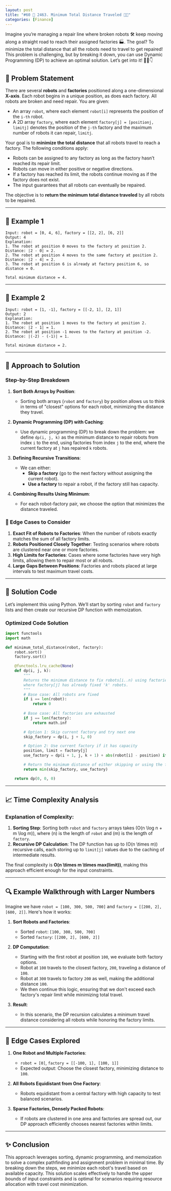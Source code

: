 ```yaml
---
layout: post
title: "#60 🏁 2463. Minimum Total Distance Traveled 🧠🚀"
categories: [Finance]
---
```


Imagine you’re managing a repair line where broken robots 🛠️ keep moving along a straight road to reach their assigned factories 🏭. The goal? To minimize the total distance that all the robots need to travel to get repaired! This problem is challenging, but by breaking it down, you can use Dynamic Programming (DP) to achieve an optimal solution. Let’s get into it! 🧑‍💻👇

## 📜 Problem Statement

There are several **robots** and **factories** positioned along a one-dimensional **X-axis**. Each robot begins in a unique position, as does each factory. All robots are broken and need repair. You are given:

- An array `robot`, where each element `robot[i]` represents the position of the `i-th` robot.
- A 2D array `factory`, where each element `factory[j] = [positionj, limitj]` denotes the position of the `j-th` factory and the maximum number of robots it can repair, `limitj`.

Your goal is to **minimize the total distance** that all robots travel to reach a factory. The following conditions apply:

- Robots can be assigned to any factory as long as the factory hasn’t reached its repair limit.
- Robots can move in either positive or negative directions.
- If a factory has reached its limit, the robots continue moving as if the factory does not exist.
- The input guarantees that all robots can eventually be repaired.

The objective is to **return the minimum total distance traveled** by all robots to be repaired.

---

## 🧩 Example 1

```plaintext
Input: robot = [0, 4, 6], factory = [[2, 2], [6, 2]]
Output: 4
Explanation:
1. The robot at position 0 moves to the factory at position 2. Distance: |2 - 0| = 2.
2. The robot at position 4 moves to the same factory at position 2. Distance: |2 - 4| = 2.
3. The robot at position 6 is already at factory position 6, so distance = 0.

Total minimum distance = 4.
```

---

## 🧩 Example 2

```plaintext
Input: robot = [1, -1], factory = [[-2, 1], [2, 1]]
Output: 2
Explanation:
1. The robot at position 1 moves to the factory at position 2. Distance: |2 - 1| = 1.
2. The robot at position -1 moves to the factory at position -2. Distance: |(-2) - (-1)| = 1.

Total minimum distance = 2.
```

---

## 🚀 Approach to Solution

### Step-by-Step Breakdown

1. **Sort Both Arrays by Position**:
   - Sorting both arrays (`robot` and `factory`) by position allows us to think in terms of "closest" options for each robot, minimizing the distance they travel.

2. **Dynamic Programming (DP) with Caching**:
   - Use dynamic programming (DP) to break down the problem: we define `dp(i, j, k)` as the minimum distance to repair robots from index `i` to the end, using factories from index `j` to the end, where the current factory at `j` has repaired `k` robots.

3. **Defining Recursive Transitions**:
   - We can either:
     - **Skip a factory** (go to the next factory without assigning the current robot).
     - **Use a factory** to repair a robot, if the factory still has capacity.
   
4. **Combining Results Using Minimum**:
   - For each robot-factory pair, we choose the option that minimizes the distance traveled.

### 🚧 Edge Cases to Consider

1. **Exact Fit of Robots to Factories**: When the number of robots exactly matches the sum of all factory limits.
2. **Robots Positioned Closely Together**: Testing scenarios where robots are clustered near one or more factories.
3. **High Limits for Factories**: Cases where some factories have very high limits, allowing them to repair most or all robots.
4. **Large Gaps Between Positions**: Factories and robots placed at large intervals to test maximum travel costs.

---

## 🔑 Solution Code

Let’s implement this using Python. We’ll start by sorting `robot` and `factory` lists and then create our recursive DP function with memoization.

### Optimized Code Solution

```python
import functools
import math

def minimum_total_distance(robot, factory):
    robot.sort()
    factory.sort()

    @functools.lru_cache(None)
    def dp(i, j, k):
        """
        Returns the minimum distance to fix robots[i..n) using factories[j..n),
        where factory[j] has already fixed 'k' robots.
        """
        # Base case: All robots are fixed
        if i == len(robot):
            return 0
        
        # Base case: All factories are exhausted
        if j == len(factory):
            return math.inf

        # Option 1: Skip current factory and try next one
        skip_factory = dp(i, j + 1, 0)

        # Option 2: Use current factory if it has capacity
        position, limit = factory[j]
        use_factory = dp(i + 1, j, k + 1) + abs(robot[i] - position) if limit > k else math.inf

        # Return the minimum distance of either skipping or using the factory
        return min(skip_factory, use_factory)

    return dp(0, 0, 0)
```

---

## 📈 Time Complexity Analysis

### Explanation of Complexity:

1. **Sorting Step**: Sorting both `robot` and `factory` arrays takes \(O(n \log n + m \log m)\), where \(n\) is the length of `robot` and \(m\) is the length of `factory`.
2. **Recursive DP Calculation**: The DP function has up to \(O(n \times m)\) recursive calls, each storing up to `limit[j]` values due to the caching of intermediate results.

The final complexity is **O(n \times m \times max(limit))**, making this approach efficient enough for the input constraints.

---

## 🔍 Example Walkthrough with Larger Numbers

Imagine we have `robot = [100, 300, 500, 700]` and `factory = [[200, 2], [600, 2]]`. Here's how it works:

1. **Sort Robots and Factories**:
   - Sorted `robot`: `[100, 300, 500, 700]`
   - Sorted `factory`: `[[200, 2], [600, 2]]`

2. **DP Computation**:
   - Starting with the first robot at position `100`, we evaluate both factory options.
   - Robot at `100` travels to the closest factory, `200`, traveling a distance of `100`.
   - Robot at `300` travels to factory `200` as well, making the additional distance `100`.
   - We then continue this logic, ensuring that we don't exceed each factory's repair limit while minimizing total travel.

3. **Result**:
   - In this scenario, the DP recursion calculates a minimum travel distance considering all robots while honoring the factory limits.

---

## 🧪 Edge Cases Explored

1. **One Robot and Multiple Factories**:
   - `robot = [0]`, `factory = [[-100, 1], [100, 1]]`
   - Expected output: Choose the closest factory, minimizing distance to `100`.

2. **All Robots Equidistant from One Factory**:
   - Robots equidistant from a central factory with high capacity to test balanced scenarios.

3. **Sparse Factories, Densely Packed Robots**:
   - If robots are clustered in one area and factories are spread out, our DP approach efficiently chooses nearest factories within limits.

---

## ✨ Conclusion

This approach leverages sorting, dynamic programming, and memoization to solve a complex pathfinding and assignment problem in minimal time. By breaking down the steps, we minimize each robot's travel based on available capacity. This solution scales effectively to handle the upper bounds of input constraints and is optimal for scenarios requiring resource allocation with travel cost minimization.
